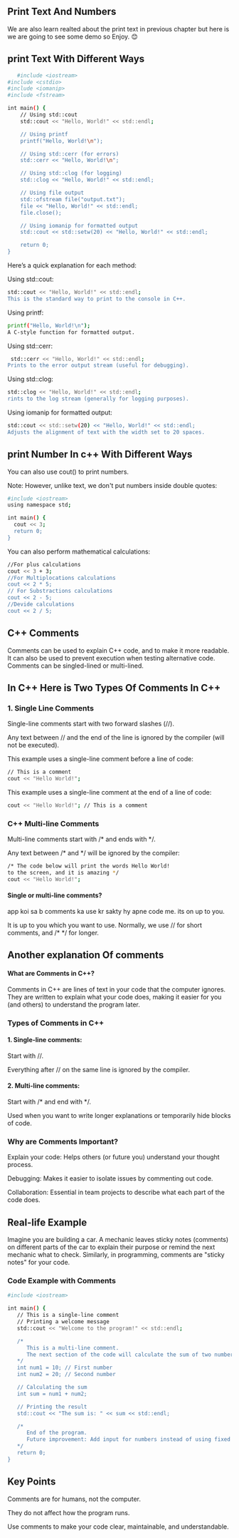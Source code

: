 
## Print Text And Numbers

We are also learn realted about the print text in previous chapter but here is we are going to see some demo so Enjoy.  😊

## print Text With Different Ways






```bash
   #include <iostream>
#include <cstdio>
#include <iomanip>
#include <fstream>

int main() {
    // Using std::cout
    std::cout << "Hello, World!" << std::endl;

    // Using printf
    printf("Hello, World!\n");

    // Using std::cerr (for errors)
    std::cerr << "Hello, World!\n";

    // Using std::clog (for logging)
    std::clog << "Hello, World!" << std::endl;

    // Using file output
    std::ofstream file("output.txt");
    file << "Hello, World!" << std::endl;
    file.close();

    // Using iomanip for formatted output
    std::cout << std::setw(20) << "Hello, World!" << std::endl;

    return 0;
}

```

Here’s a quick explanation for each method:

Using std::cout:
```bash 
std::cout << "Hello, World!" << std::endl;
This is the standard way to print to the console in C++.

```
Using printf:
```bash 
printf("Hello, World!\n");
A C-style function for formatted output.

```
Using std::cerr:

```bash 
 std::cerr << "Hello, World!" << std::endl;
Prints to the error output stream (useful for debugging).

```

Using std::clog:

```bash 
std::clog << "Hello, World!" << std::endl;
rints to the log stream (generally for logging purposes).

```
Using iomanip for formatted output:

```bash 
std::cout << std::setw(20) << "Hello, World!" << std::endl;
Adjusts the alignment of text with the width set to 20 spaces.

```

## print Number In c++ With Different Ways
You can also use cout() to print numbers.

Note: However, unlike text, we don't put numbers inside double quotes:
```bash 
#include <iostream>
using namespace std;

int main() {
  cout << 3;
  return 0;
}
```

You can also perform mathematical calculations:
```bash
//For plus calculations
cout << 3 + 3;
//For Multiplocations calculations
cout << 2 * 5;
// For Substractions calculations
cout << 2 - 5;
//Devide calculations
cout << 2 / 5;
 ```
## C++ Comments
Comments can be used to explain C++ code, and to make it more readable. It can also be used to prevent execution when testing alternative code. Comments can be singled-lined or multi-lined.

## In C++ Here is Two Types Of Comments In C++
### 1. Single Line Comments
Single-line comments start with two forward slashes (//).

Any text between // and the end of the line is ignored by the compiler (will not be executed).

This example uses a single-line comment before a line of code:
```bash 
// This is a comment
cout << "Hello World!";
```
This example uses a single-line comment at the end of a line of code:

```bash 
cout << "Hello World!"; // This is a comment

```

### C++ Multi-line Comments
Multi-line comments start with /* and ends with */.

Any text between /* and */ will be ignored by the compiler:

```bash   
/* The code below will print the words Hello World!
to the screen, and it is amazing */
cout << "Hello World!";
 ```
 #### Single or multi-line comments?
 app koi sa b comments ka use kr sakty hy apne code me. its on up to you.

 It is up to you which you want to use. Normally, we use // for short comments, and /* */ for longer.


## Another explanation Of comments
#### What are Comments in C++?

Comments in C++ are lines of text in your code that the computer ignores. They are written to explain what your code does, making it easier for you (and others) to understand the program later.

### Types of Comments in C++

#### 1. Single-line comments:
Start with //.

Everything after // on the same line is ignored by the compiler.

#### 2. Multi-line comments:

Start with /* and end with */.

Used when you want to write longer explanations or temporarily hide blocks of code.

### Why are Comments Important?
Explain your code: Helps others (or future you) understand your thought process.

Debugging: Makes it easier to isolate issues by commenting out code.

Collaboration:
 Essential in team projects to describe what each part of the code does.

 ## Real-life Example
 Imagine you are building a car. A mechanic leaves sticky notes (comments) on different parts of the car to explain their purpose or remind the next mechanic what to check. Similarly, in programming, comments are "sticky notes" for your code.

 ### Code Example with Comments

 ```bash 
 #include <iostream>

int main() {
    // This is a single-line comment
    // Printing a welcome message
    std::cout << "Welcome to the program!" << std::endl;

    /* 
       This is a multi-line comment. 
       The next section of the code will calculate the sum of two numbers.
    */
    int num1 = 10; // First number
    int num2 = 20; // Second number

    // Calculating the sum
    int sum = num1 + num2; 

    // Printing the result
    std::cout << "The sum is: " << sum << std::endl; 

    /*
       End of the program.
       Future improvement: Add input for numbers instead of using fixed values.
    */
    return 0;
}

 ```

 ## Key Points 

 Comments are for humans, not the computer.

They do not affect how the program runs.

Use comments to make your code clear, maintainable, and understandable.